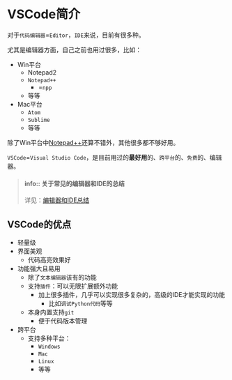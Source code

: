 # VSCode简介

对于`代码编辑器`=`Editor`，`IDE`来说，目前有很多种。

尤其是编辑器方面，自己之前也用过很多，比如：

* Win平台
  * Notepad2
  * `Notepad++`
    * =`npp`
  * 等等
* Mac平台
  * `Atom`
  * `Sublime`
  * 等等

除了Win平台中[Notepad++](https://www.crifan.com/files/doc/docbook/rec_soft_npp/release/html/rec_soft_npp.html)还算不错外，其他很多都不够好用。

`VSCode`=`Visual Studio Code`，是目前用过的**最好用**的、`跨平台`的、`免费`的、编辑器。

> #### info:: 关于常见的编辑器和IDE的总结
> 详见：[编辑器和IDE总结](http://book.crifan.com/books/editor_ide_summary/website)

## VSCode的优点

* 轻量级
* 界面美观
  * 代码高亮效果好
* 功能强大且易用
    * 除了`文本编辑器`该有的功能
    * 支持`插件`：可以无限扩展额外功能
        * 加上很多插件，几乎可以实现很多复杂的，高级的IDE才能实现的功能
            * 比如`调试Python代码`等等
    * 本身内置支持`git`
        * 便于代码版本管理
* 跨平台
  * 支持多种平台：
    * `Windows`
    * `Mac`
    * `Linux`
    * 等等
